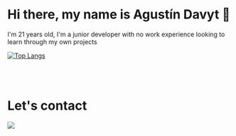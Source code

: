 # Hi there, my name is Agustín Davyt 👋
I'm 21 years old, I'm a junior developer with no work experience looking to learn through my own projects

[![Top Langs](https://github-readme-stats.vercel.app/api/top-langs/?username=AgusDav)](https://github.com/anuraghazra/github-readme-stats)

<br><br>

# Let's contact    
  <a href = "mailto:davytagustin@gmail.com">
    <img src="https://img.shields.io/badge/Gmail-D14836?style=for-the-badge&logo=gmail&logoColor=white" target="_blank">
  </a>
